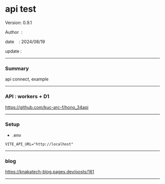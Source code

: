 ﻿# api test

 Version: 0.9.1

 Author  :

 date    : 2024/08/19 

 update  :

***
### Summary

api connect,  example

***
### API : workers + D1

https://github.com/kuc-arc-f/hono_34api

***
### Setup

* .env

```
VITE_API_URL="http://localhost"
```

***
### blog 

https://knakatech-blog.pages.dev/posts/161

***

